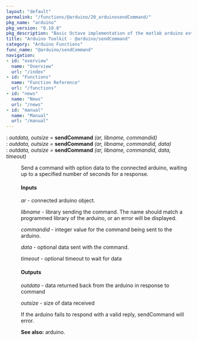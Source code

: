 ```yaml
---
layout: "default"
permalink: "/functions/@arduino/20_arduinosendCommand/"
pkg_name: "arduino"
pkg_version: "0.10.0"
pkg_description: "Basic Octave implementation of the matlab arduino extension,  allowing communication to a programmed arduino board to control its  hardware."
title: "Arduino Toolkit - @arduino/sendCommand"
category: "Arduino Functions"
func_name: "@arduino/sendCommand"
navigation:
- id: "overview"
  name: "Overview"
  url: "/index"
- id: "Functions"
  name: "Function Reference"
  url: "/functions"
- id: "news"
  name: "News"
  url: "/news"
- id: "manual"
  name: "Manual"
  url: "/manual"
---
```

<dl class="def">
<dt id="index-sendCommand"><span class="category">: </span><span><em><var>outdata, outsize</var> =</em> <strong>sendCommand</strong> <em>(<var>ar</var>, <var>libname</var>, <var>commandid</var>)</em><a href='#index-sendCommand' class='copiable-anchor'></a></span></dt>
<dt id="index-sendCommand-1"><span class="category">: </span><span><em><var>outdata, outsize</var> =</em> <strong>sendCommand</strong> <em>(<var>ar</var>, <var>libname</var>, <var>commandid</var>, <var>data</var>)</em><a href='#index-sendCommand-1' class='copiable-anchor'></a></span></dt>
<dt id="index-sendCommand-2"><span class="category">: </span><span><em><var>outdata, outsize</var> =</em> <strong>sendCommand</strong> <em>(<var>ar</var>, <var>libname</var>, <var>commandid</var>, <var>data</var>, <var>timeout</var>)</em><a href='#index-sendCommand-2' class='copiable-anchor'></a></span></dt>
<dd><p>Send a command with option data to the connected arduino, waiting up to a specified number of seconds
 for a response.
</p>
<span id="Inputs"></span><h4 class="subsubheading">Inputs</h4>
<p><var>ar</var> - connected arduino object.
</p>
<p><var>libname</var> - library sending the command. The name should match a programmed 
 library of the arduino, or an error will be displayed.
</p>
<p><var>commandid</var> - integer value for the command being sent to the arduino.
</p>
<p><var>data</var> - optional data sent with the command.
</p>
<p><var>timeout</var> - optional timeout to wait for data
</p>
<span id="Outputs"></span><h4 class="subsubheading">Outputs</h4>
<p><var>outdata</var> - data returned back from the arduino in response to command
</p>
<p><var>outsize</var> - size of data received
</p>
<p>If the arduino fails to respond with a valid reply, sendCommand will error.
</p>

<p><strong>See also:</strong> arduino.
 </p></dd></dl>